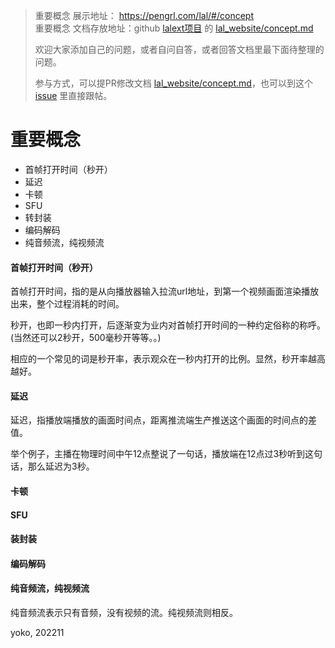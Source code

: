 > 重要概念 展示地址： https://pengrl.com/lal/#/concept  
> 重要概念 文档存放地址：github [lalext项目](https://github.com/q191201771/lalext) 的 [lal_website/concept.md](https://github.com/q191201771/lalext/blob/master/lal_website/concept.md)
>
> 欢迎大家添加自己的问题，或者自问自答，或者回答文档里最下面待整理的问题。  
>
> 参与方式，可以提PR修改文档 [lal_website/concept.md](https://github.com/q191201771/lalext/blob/master/lal_website/concept.md)，也可以到这个 [issue](https://github.com/q191201771/lalext/issues/5) 里直接跟帖。

# 重要概念

- 首帧打开时间（秒开）
- 延迟
- 卡顿
- SFU
- 转封装
- 编码解码
- 纯音频流，纯视频流

#### 首帧打开时间（秒开）

首帧打开时间，指的是从向播放器输入拉流url地址，到第一个视频画面渲染播放出来，整个过程消耗的时间。

秒开，也即一秒内打开，后逐渐变为业内对首帧打开时间的一种约定俗称的称呼。(当然还可以2秒开，500毫秒开等等。。)

相应的一个常见的词是秒开率，表示观众在一秒内打开的比例。显然，秒开率越高越好。

#### 延迟

延迟，指播放端播放的画面时间点，距离推流端生产推送这个画面的时间点的差值。

举个例子，主播在物理时间中午12点整说了一句话，播放端在12点过3秒听到这句话，那么延迟为3秒。

#### 卡顿

#### SFU

#### 装封装

#### 编码解码

#### 纯音频流，纯视频流

纯音频流表示只有音频，没有视频的流。纯视频流则相反。

yoko, 202211
